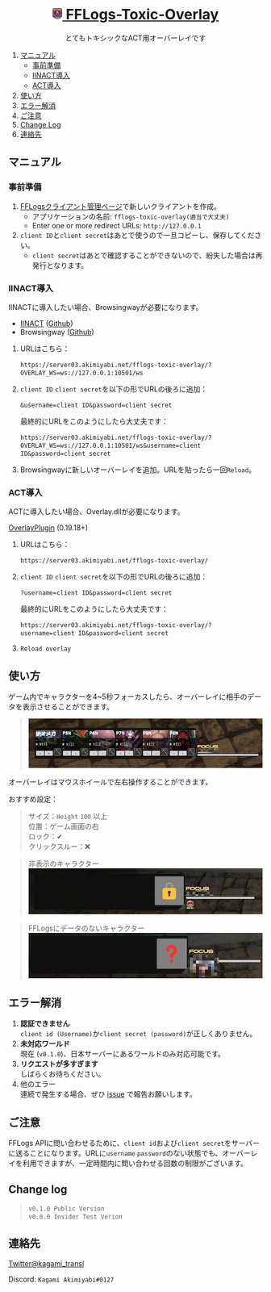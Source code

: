 <!-- PROJECT LOGO -->
<br />
<div align="center">
<a href="https://github.com/callieniera/fflogs-toxic-overlay/">
<h1><img src="img/icon.webp" alt="Logo" width="20"> FFLogs-Toxic-Overlay</h1>
</a>


  <p align="center">
    とてもトキシックなACT用オーバーレイです
  </p>
</div>

  <ol>
    <li>
      <a href="#%E4%BA%8B%E5%89%8D%E6%BA%96%E5%82%99">マニュアル</a>
      <ul>
        <li><a href="#built-with">事前準備</a></li>
        <li><a href="#iinact%E5%B0%8E%E5%85%A5">IINACT導入</a></li>
        <li><a href="#act%E5%B0%8E%E5%85%A5">ACT導入</a></li>
      </ul>
    </li>
    <li><a href="#%E4%BD%BF%E3%81%84%E6%96%B9">使い方</a></li>
    <li><a href="#エラー解消">エラー解消</a></li>
    <li><a href="#%E3%81%94%E6%B3%A8%E6%84%8F">ご注意</a></li>
    <li><a href="#change-log">Change Log</a></li>
    <li><a href="#%E9%80%A3%E7%B5%A1%E5%85%88">連絡先</a></li>
  </ol>

## マニュアル

### 事前準備

1. [FFLogsクライアント管理ページ](https://ja.fflogs.com/api/clients/)で新しいクライアントを作成。
    - アプリケーションの名前: `fflogs-toxic-overlay(適当で大丈夫)`
    - Enter one or more redirect URLs: `http://127.0.0.1`
2. `client ID`と`client secret`はあとで使うので一旦コピーし、保存してください。
    - `client secret`はあとで確認することができないので、紛失した場合は再発行となります。

### IINACT導入
IINACTに導入したい場合、Browsingwayが必要になります。

 - [IINACT](https://www.iinact.com/) ([Github](https://github.com/marzent/IINACT))
 - Browsingway ([Github](https://github.com/Styr1x/Browsingway)) 

1. URLはこちら：
    ```
    https://server03.akimiyabi.net/fflogs-toxic-overlay/?OVERLAY_WS=ws://127.0.0.1:10501/ws
    ```
2. `client ID` `client secret`を以下の形でURLの後ろに追加：
    ```
    &username=client ID&password=client secret
    ```
    最終的にURLをこのようにしたら大丈夫です：
    ```
    https://server03.akimiyabi.net/fflogs-toxic-overlay/?OVERLAY_WS=ws://127.0.0.1:10501/ws&username=client ID&password=client secret
    ```

3. Browsingwayに新しいオーバーレイを追加。URLを貼ったら一回`Reload`。

### ACT導入
ACTに導入したい場合、Overlay.dllが必要になります。

[OverlayPlugin](https://github.com/OverlayPlugin/OverlayPlugin/releases) (0.19.18+)

1. URLはこちら：
    ```
    https://server03.akimiyabi.net/fflogs-toxic-overlay/
    ```
2. `client ID` `client secret`を以下の形でURLの後ろに追加：
    ```
    ?username=client ID&password=client secret
    ```
    最終的にURLをこのようにしたら大丈夫です：
    ```
    https://server03.akimiyabi.net/fflogs-toxic-overlay/?username=client ID&password=client secret
    ```

3. `Reload overlay`

## 使い方
ゲーム内でキャラクターを4~5秒フォーカスしたら、オーバーレイに相手のデータを表示させることができます。

 > <img src="img/showcase1.png" alt="Showcase1">

オーバーレイはマウスホイールで左右操作することができます。

おすすめ設定：

 > サイズ：`Height` `100` 以上  
 > 位置：ゲーム画面の右  
 > ロック：✔  
 > クリックスルー：❌

 > 非表示のキャラクター  
 > <img src="img/showcaseHide.png" alt="ShowcaseHide" width="500">


 > FFLogsにデータのないキャラクター  
 > <img src="./img/showcase404.png" alt="Showcase404" width="500">

## エラー解消

1. **認証できません**   
    `client id (Username)`か`client secret (password)`が正しくありません。
2. **未対応ワールド**  
    現在 (`v0.1.0`)、日本サーバーにあるワールドのみ対応可能です。 
3. **リクエストが多すぎます**  
    しばらくお待ちください。
4. 他のエラー  
    連続で発生する場合、ぜひ [issue](https://github.com/callieniera/fflogs-toxic-overlay/issues) で報告お願いします。
## ご注意
FFLogs APIに問い合わせるために、`client id`および`client secret`をサーバーに送ることになります。URLに`username` `password`のない状態でも、オーバーレイを利用できますが、一定時間内に問い合わせる回数の制限がございます。

## Change log
 > ``` 
 > v0.1.0 Public Version  
 > v0.0.0 Insider Test Verion  
 > ```
## 連絡先

[Twitter@kagami_transl](https://twitter.com/kagami_transl)

Discord: `Kagami Akimiyabi#0127`
